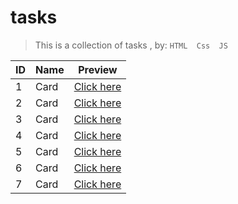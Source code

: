 # tasks

>This is a collection of tasks , by: `HTML  Css  JS`

|ID|Name|Preview|
|----|----|----|
|1|Card |[Click here ](https://mohammed9999-osama.github.io/tasks/card/)|
|2|Card |[Click here ](https://mohammed9999-osama.github.io/tasks/a-question/)|
|3|Card |[Click here ](https://mohammed9999-osama.github.io/tasks/counter/)|
|4|Card |[Click here ](https://mohammed9999-osama.github.io/tasks/bmi-calculator/)|
|5|Card |[Click here ](https://mohammed9999-osama.github.io/tasks/Navbar-project/)|
|6|Card |[Click here ](https://mohammed9999-osama.github.io/tasks/photo-gallery/)|
|7|Card |[Click here ](https://mohammed9999-osama.github.io/tasks/slider/)|


